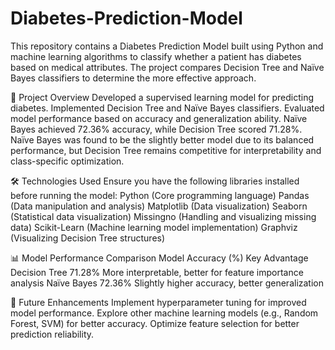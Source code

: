 # Diabetes-Prediction-Model
This repository contains a Diabetes Prediction Model built using Python and machine learning algorithms to classify whether a patient has diabetes based on medical attributes. The project compares Decision Tree and Naïve Bayes classifiers to determine the more effective approach.

📌 Project Overview
Developed a supervised learning model for predicting diabetes.
Implemented Decision Tree and Naïve Bayes classifiers.
Evaluated model performance based on accuracy and generalization ability.
Naïve Bayes achieved 72.36% accuracy, while Decision Tree scored 71.28%.
Naïve Bayes was found to be the slightly better model due to its balanced performance, but Decision Tree remains competitive for interpretability and class-specific optimization.

🛠️ Technologies Used
Ensure you have the following libraries installed before running the model:
Python (Core programming language)
Pandas (Data manipulation and analysis)
Matplotlib (Data visualization)
Seaborn (Statistical data visualization)
Missingno (Handling and visualizing missing data)
Scikit-Learn (Machine learning model implementation)
Graphviz (Visualizing Decision Tree structures)

📊 Model Performance Comparison
Model	Accuracy (%)	Key Advantage
Decision Tree	71.28%	More interpretable, better for feature importance analysis
Naïve Bayes	72.36%	Slightly higher accuracy, better generalization

🚀 Future Enhancements
Implement hyperparameter tuning for improved model performance.
Explore other machine learning models (e.g., Random Forest, SVM) for better accuracy.
Optimize feature selection for better prediction reliability.
